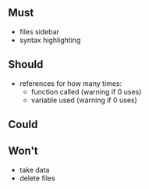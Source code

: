 ## Must
* files sidebar
* syntax highlighting

## Should
* references for how many times:
  * function called (warning if 0 uses)
  * variable used (warning if 0 uses)

## Could

## Won't
* take data
* delete files
